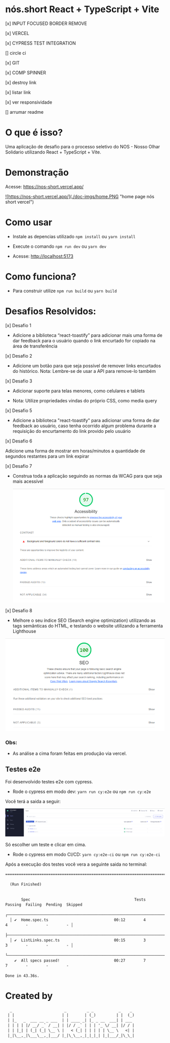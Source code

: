 # nós.short React + TypeScript + Vite

<!-- TODO -->

[x] INPUT FOCUSED BORDER REMOVE

[x] VERCEL

[x] CYPRESS TEST INTEGRATION

[] circle ci

[x] GIT

[x] COMP SPINNER

[x] destroy link

[x] listar link

[x] ver responsividade

[] arrumar readme

<!-- ## CI/CD -->

<!-- <p>
  <a href="https://circleci.com/gh/kalinskilk/workflows/ng-planning-poker/tree/main">
    <img src="https://circleci.com/gh/kalinskilk/ng-planning-poker.svg?style=shield" alt="CI status" />
  </a>&nbsp;
</p>
 -->

# O que é isso?

Uma aplicação de desafio para o processo seletivo do NOS - Nosso Olhar Solidario utilizando React + TypeScript + Vite.

# Demonstração

Acesse: https://nos-short.vercel.app/

<a href="https://nos-short.vercel.app/" rel="some text">

![https://nos-short.vercel.app/](./doc-imgs/home.PNG "home page nós short vercel")

</a>

# Como usar

- Instale as depencias utilizado `npm install` ou `yarn install`

- Execute o comando `npm run dev` ou `yarn dev`

- Acesse: <a href="http://localhost:5173" rel="some text">http://localhost:5173</a>

# Como funciona?

- Para construir utilize `npm run build` ou `yarn build`

# Desafios Resolvidos:

[x] Desafio 1

- Adicione a biblioteca “react-toastify” para adicionar mais uma forma de dar feedback para o usuário quando o link encurtado for copiado na área de transferência

[x] Desafio 2

- Adicione um botão para que seja possível de remover links encurtados do histórico. Nota: Lembre-se de usar a API para remove-lo também

[x] Desafio 3

- Adicionar suporte para telas menores, como celulares e tablets

- Nota: Utilize propriedades vindas do próprio CSS, como media query

[x] Desafio 5

- Adicione a biblioteca "react-toastify" para adicionar uma forma de dar feedback ao usuário, caso tenha ocorrido algum problema durante a requisição do encurtamento do link provido pelo usuário

[x] Desafio 6

Adicione uma forma de mostrar em horas/minutos a quantidade de
segundos restantes para um link expirar

[x] Desafio 7

- Construa toda a aplicação seguindo as normas da WCAG para
  que seja mais acessível

  ![](./doc-imgs/wcag-acessibilidade.PNG "Ligth house analise wcag")

[x] Desafio 8

- Melhore o seu índice SEO (Search engine optimization) utilizando as tags
  semânticas do HTML, e testando o website utilizando a ferramenta Lighthouse

![](./doc-imgs/seo.PNG "Ligth house analise seo")

### Obs:

- As análise a cima foram feitas em produção via vercel.

## Testes e2e

Foi desenvolvido testes e2e com cypress.

- Rode o cypress em modo dev: `yarn run cy:e2e` ou `npm run cy:e2e`

Você terá a saida a seguir:

![](./doc-imgs/interativo-cypress.PNG "cypress modo interativo")

Só escolher um teste e clicar em cima.

- Rode o cypress em modo CI/CD: `yarn cy:e2e-ci` ou `npm run cy:e2e-ci`

Após a execução dos testes você vera a seguinte saida no terminal:

```
====================================================================================================

  (Run Finished)


       Spec                                              Tests  Passing  Failing  Pending  Skipped
  ┌────────────────────────────────────────────────────────────────────────────────────────────────┐
  │ ✔  Home.spec.ts                             00:12        4        4        -        -        - │
  ├────────────────────────────────────────────────────────────────────────────────────────────────┤
  │ ✔  ListLinks.spec.ts                        00:15        3        3        -        -        - │
  └────────────────────────────────────────────────────────────────────────────────────────────────┘
    ✔  All specs passed!                        00:27        7        7        -        -        -

Done in 43.36s.

```

# Created by

```
  _                       _         _ _           _    _
 | |                     | |       | (_)         | |  (_)
 | |_   _  ___ __ _ ___  | | ____ _| |_ _ __  ___| | ___
 | | | | |/ __/ _` / __| | |/ / _` | | | '_ \/ __| |/ / |
 | | |_| | (_| (_| \__ \ |   < (_| | | | | | \__ \   <| |
 |_|\__,_|\___\__,_|___/ |_|\_\__,_|_|_|_| |_|___/_|\_\_|

```
